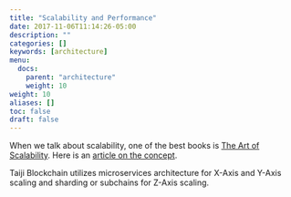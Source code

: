 ```yaml
---
title: "Scalability and Performance"
date: 2017-11-06T11:14:26-05:00
description: ""
categories: []
keywords: [architecture]
menu:
  docs:
    parent: "architecture"
    weight: 10
weight: 10
aliases: []
toc: false
draft: false
---
```


When we talk about scalability, one of the best books is [The Art of Scalability](http://theartofscalability.com/). Here is an [article on the concept][]. 

Taiji Blockchain utilizes microservices architecture for X-Axis and Y-Axis scaling and sharding or subchains for Z-Axis scaling. 

[article on the concept]: https://doc.networknt.com/architecture/scalability/